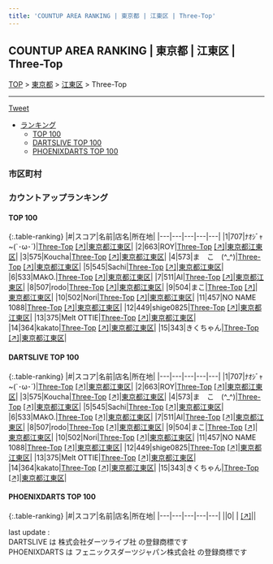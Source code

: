 ```yaml
---
title: 'COUNTUP AREA RANKING | 東京都 | 江東区 | Three-Top'
---
```

## COUNTUP AREA RANKING | 東京都 | 江東区 | Three-Top

[TOP](/darts/rank/) > [東京都](/darts/rank/東京都/) > [江東区](/darts/rank/東京都/江東区/) > Three-Top

___

<a href="https://twitter.com/share?ref_src=twsrc%5Etfw" data-text="COUNTUP AREA RANKING | 東京都江東区Three-Top" class="twitter-share-button" data-hashtags="DARTSLIVE,PHOENIXDARTS,darts,ダーツ" data-show-count="false">Tweet</a>

* [ランキング](#カウントアップランキング)
    * [TOP 100](#top-100)
    * [DARTSLIVE TOP 100](#dartslive-top-100)
    * [PHOENIXDARTS TOP 100](#phoenixdarts-top-100)

### 市区町村

<ul>

</ul>

### カウントアップランキング

#### TOP 100



{:.table-ranking}
|#|スコア|名前|店名|所在地|
|---|---|---|---|---|
|1|707|<span class="rank-name-dl">ﾅｵｼﾞｬ~(`･ω･´)</span>|<a href="/darts/rank/shops/16ae6fd051db6890790ab824ce8730e5.html">Three-Top</a> <a href="https://search.dartslive.com/jp/shop/16ae6fd051db6890790ab824ce8730e5">[↗]</a>|<a href="/darts/rank/東京都/江東区">東京都江東区</a>|
|2|663|<span class="rank-name-dl">ROY</span>|<a href="/darts/rank/shops/16ae6fd051db6890790ab824ce8730e5.html">Three-Top</a> <a href="https://search.dartslive.com/jp/shop/16ae6fd051db6890790ab824ce8730e5">[↗]</a>|<a href="/darts/rank/東京都/江東区">東京都江東区</a>|
|3|575|<span class="rank-name-dl">Koucha</span>|<a href="/darts/rank/shops/16ae6fd051db6890790ab824ce8730e5.html">Three-Top</a> <a href="https://search.dartslive.com/jp/shop/16ae6fd051db6890790ab824ce8730e5">[↗]</a>|<a href="/darts/rank/東京都/江東区">東京都江東区</a>|
|4|573|<span class="rank-name-dl">ま　こ　(^_^)</span>|<a href="/darts/rank/shops/16ae6fd051db6890790ab824ce8730e5.html">Three-Top</a> <a href="https://search.dartslive.com/jp/shop/16ae6fd051db6890790ab824ce8730e5">[↗]</a>|<a href="/darts/rank/東京都/江東区">東京都江東区</a>|
|5|545|<span class="rank-name-dl">Sachi</span>|<a href="/darts/rank/shops/16ae6fd051db6890790ab824ce8730e5.html">Three-Top</a> <a href="https://search.dartslive.com/jp/shop/16ae6fd051db6890790ab824ce8730e5">[↗]</a>|<a href="/darts/rank/東京都/江東区">東京都江東区</a>|
|6|533|<span class="rank-name-dl">MAkO.</span>|<a href="/darts/rank/shops/16ae6fd051db6890790ab824ce8730e5.html">Three-Top</a> <a href="https://search.dartslive.com/jp/shop/16ae6fd051db6890790ab824ce8730e5">[↗]</a>|<a href="/darts/rank/東京都/江東区">東京都江東区</a>|
|7|511|<span class="rank-name-dl">AI</span>|<a href="/darts/rank/shops/16ae6fd051db6890790ab824ce8730e5.html">Three-Top</a> <a href="https://search.dartslive.com/jp/shop/16ae6fd051db6890790ab824ce8730e5">[↗]</a>|<a href="/darts/rank/東京都/江東区">東京都江東区</a>|
|8|507|<span class="rank-name-dl">rodo</span>|<a href="/darts/rank/shops/16ae6fd051db6890790ab824ce8730e5.html">Three-Top</a> <a href="https://search.dartslive.com/jp/shop/16ae6fd051db6890790ab824ce8730e5">[↗]</a>|<a href="/darts/rank/東京都/江東区">東京都江東区</a>|
|9|504|<span class="rank-name-dl">まこ</span>|<a href="/darts/rank/shops/16ae6fd051db6890790ab824ce8730e5.html">Three-Top</a> <a href="https://search.dartslive.com/jp/shop/16ae6fd051db6890790ab824ce8730e5">[↗]</a>|<a href="/darts/rank/東京都/江東区">東京都江東区</a>|
|10|502|<span class="rank-name-dl">Nori</span>|<a href="/darts/rank/shops/16ae6fd051db6890790ab824ce8730e5.html">Three-Top</a> <a href="https://search.dartslive.com/jp/shop/16ae6fd051db6890790ab824ce8730e5">[↗]</a>|<a href="/darts/rank/東京都/江東区">東京都江東区</a>|
|11|457|<span class="rank-name-dl">NO NAME 1088</span>|<a href="/darts/rank/shops/16ae6fd051db6890790ab824ce8730e5.html">Three-Top</a> <a href="https://search.dartslive.com/jp/shop/16ae6fd051db6890790ab824ce8730e5">[↗]</a>|<a href="/darts/rank/東京都/江東区">東京都江東区</a>|
|12|449|<span class="rank-name-dl">shige0825</span>|<a href="/darts/rank/shops/16ae6fd051db6890790ab824ce8730e5.html">Three-Top</a> <a href="https://search.dartslive.com/jp/shop/16ae6fd051db6890790ab824ce8730e5">[↗]</a>|<a href="/darts/rank/東京都/江東区">東京都江東区</a>|
|13|375|<span class="rank-name-dl">Melt OTTIE</span>|<a href="/darts/rank/shops/16ae6fd051db6890790ab824ce8730e5.html">Three-Top</a> <a href="https://search.dartslive.com/jp/shop/16ae6fd051db6890790ab824ce8730e5">[↗]</a>|<a href="/darts/rank/東京都/江東区">東京都江東区</a>|
|14|364|<span class="rank-name-dl">kakato</span>|<a href="/darts/rank/shops/16ae6fd051db6890790ab824ce8730e5.html">Three-Top</a> <a href="https://search.dartslive.com/jp/shop/16ae6fd051db6890790ab824ce8730e5">[↗]</a>|<a href="/darts/rank/東京都/江東区">東京都江東区</a>|
|15|343|<span class="rank-name-dl">きくちゃん</span>|<a href="/darts/rank/shops/16ae6fd051db6890790ab824ce8730e5.html">Three-Top</a> <a href="https://search.dartslive.com/jp/shop/16ae6fd051db6890790ab824ce8730e5">[↗]</a>|<a href="/darts/rank/東京都/江東区">東京都江東区</a>|


#### DARTSLIVE TOP 100



{:.table-ranking}
|#|スコア|名前|店名|所在地|
|---|---|---|---|---|
|1|707|<span class="rank-name-dl">ﾅｵｼﾞｬ~(`･ω･´)</span>|<a href="/darts/rank/shops/16ae6fd051db6890790ab824ce8730e5.html">Three-Top</a> <a href="https://search.dartslive.com/jp/shop/16ae6fd051db6890790ab824ce8730e5">[↗]</a>|<a href="/darts/rank/東京都/江東区">東京都江東区</a>|
|2|663|<span class="rank-name-dl">ROY</span>|<a href="/darts/rank/shops/16ae6fd051db6890790ab824ce8730e5.html">Three-Top</a> <a href="https://search.dartslive.com/jp/shop/16ae6fd051db6890790ab824ce8730e5">[↗]</a>|<a href="/darts/rank/東京都/江東区">東京都江東区</a>|
|3|575|<span class="rank-name-dl">Koucha</span>|<a href="/darts/rank/shops/16ae6fd051db6890790ab824ce8730e5.html">Three-Top</a> <a href="https://search.dartslive.com/jp/shop/16ae6fd051db6890790ab824ce8730e5">[↗]</a>|<a href="/darts/rank/東京都/江東区">東京都江東区</a>|
|4|573|<span class="rank-name-dl">ま　こ　(^_^)</span>|<a href="/darts/rank/shops/16ae6fd051db6890790ab824ce8730e5.html">Three-Top</a> <a href="https://search.dartslive.com/jp/shop/16ae6fd051db6890790ab824ce8730e5">[↗]</a>|<a href="/darts/rank/東京都/江東区">東京都江東区</a>|
|5|545|<span class="rank-name-dl">Sachi</span>|<a href="/darts/rank/shops/16ae6fd051db6890790ab824ce8730e5.html">Three-Top</a> <a href="https://search.dartslive.com/jp/shop/16ae6fd051db6890790ab824ce8730e5">[↗]</a>|<a href="/darts/rank/東京都/江東区">東京都江東区</a>|
|6|533|<span class="rank-name-dl">MAkO.</span>|<a href="/darts/rank/shops/16ae6fd051db6890790ab824ce8730e5.html">Three-Top</a> <a href="https://search.dartslive.com/jp/shop/16ae6fd051db6890790ab824ce8730e5">[↗]</a>|<a href="/darts/rank/東京都/江東区">東京都江東区</a>|
|7|511|<span class="rank-name-dl">AI</span>|<a href="/darts/rank/shops/16ae6fd051db6890790ab824ce8730e5.html">Three-Top</a> <a href="https://search.dartslive.com/jp/shop/16ae6fd051db6890790ab824ce8730e5">[↗]</a>|<a href="/darts/rank/東京都/江東区">東京都江東区</a>|
|8|507|<span class="rank-name-dl">rodo</span>|<a href="/darts/rank/shops/16ae6fd051db6890790ab824ce8730e5.html">Three-Top</a> <a href="https://search.dartslive.com/jp/shop/16ae6fd051db6890790ab824ce8730e5">[↗]</a>|<a href="/darts/rank/東京都/江東区">東京都江東区</a>|
|9|504|<span class="rank-name-dl">まこ</span>|<a href="/darts/rank/shops/16ae6fd051db6890790ab824ce8730e5.html">Three-Top</a> <a href="https://search.dartslive.com/jp/shop/16ae6fd051db6890790ab824ce8730e5">[↗]</a>|<a href="/darts/rank/東京都/江東区">東京都江東区</a>|
|10|502|<span class="rank-name-dl">Nori</span>|<a href="/darts/rank/shops/16ae6fd051db6890790ab824ce8730e5.html">Three-Top</a> <a href="https://search.dartslive.com/jp/shop/16ae6fd051db6890790ab824ce8730e5">[↗]</a>|<a href="/darts/rank/東京都/江東区">東京都江東区</a>|
|11|457|<span class="rank-name-dl">NO NAME 1088</span>|<a href="/darts/rank/shops/16ae6fd051db6890790ab824ce8730e5.html">Three-Top</a> <a href="https://search.dartslive.com/jp/shop/16ae6fd051db6890790ab824ce8730e5">[↗]</a>|<a href="/darts/rank/東京都/江東区">東京都江東区</a>|
|12|449|<span class="rank-name-dl">shige0825</span>|<a href="/darts/rank/shops/16ae6fd051db6890790ab824ce8730e5.html">Three-Top</a> <a href="https://search.dartslive.com/jp/shop/16ae6fd051db6890790ab824ce8730e5">[↗]</a>|<a href="/darts/rank/東京都/江東区">東京都江東区</a>|
|13|375|<span class="rank-name-dl">Melt OTTIE</span>|<a href="/darts/rank/shops/16ae6fd051db6890790ab824ce8730e5.html">Three-Top</a> <a href="https://search.dartslive.com/jp/shop/16ae6fd051db6890790ab824ce8730e5">[↗]</a>|<a href="/darts/rank/東京都/江東区">東京都江東区</a>|
|14|364|<span class="rank-name-dl">kakato</span>|<a href="/darts/rank/shops/16ae6fd051db6890790ab824ce8730e5.html">Three-Top</a> <a href="https://search.dartslive.com/jp/shop/16ae6fd051db6890790ab824ce8730e5">[↗]</a>|<a href="/darts/rank/東京都/江東区">東京都江東区</a>|
|15|343|<span class="rank-name-dl">きくちゃん</span>|<a href="/darts/rank/shops/16ae6fd051db6890790ab824ce8730e5.html">Three-Top</a> <a href="https://search.dartslive.com/jp/shop/16ae6fd051db6890790ab824ce8730e5">[↗]</a>|<a href="/darts/rank/東京都/江東区">東京都江東区</a>|


#### PHOENIXDARTS TOP 100



{:.table-ranking}
|#|スコア|名前|店名|所在地|
|---|---|---|---|---|
||0|<span class="rank-name-dl"> </span>|<a href="/darts/rank/shops/.html"></a> <a href="">[↗]</a>|<a href="/darts/rank//"></a>|


<div class="footer border-top border-gray-light mt-5 pt-3 text-right text-gray">
    last update : <span style="font-weight: italic" id="foot_last_modified"></span><br />
    DARTSLIVE は 株式会社ダーツライブ社 の登録商標です<br />
    PHOENIXDARTS は フェニックスダーツジャパン株式会社 の登録商標です<br />
</div>

<script src="https://cdnjs.cloudflare.com/ajax/libs/jquery.tablesorter/2.31.3/js/jquery.tablesorter.min.js" integrity="sha512-qzgd5cYSZcosqpzpn7zF2ZId8f/8CHmFKZ8j7mU4OUXTNRd5g+ZHBPsgKEwoqxCtdQvExE5LprwwPAgoicguNg==" crossorigin="anonymous" referrerpolicy="no-referrer"></script>
<link rel="stylesheet" href="https://cdnjs.cloudflare.com/ajax/libs/jquery.tablesorter/2.31.3/css/theme.default.min.css" integrity="sha512-wghhOJkjQX0Lh3NSWvNKeZ0ZpNn+SPVXX1Qyc9OCaogADktxrBiBdKGDoqVUOyhStvMBmJQ8ZdMHiR3wuEq8+w==" crossorigin="anonymous" referrerpolicy="no-referrer" />
<script>
$(function() {
    $(".table-ranking").tablesorter({sortList:[[0, 0]]});
    $("#foot_last_modified").text(formatDate(new Date(document.lastModified), 'yyyy-MM-dd HH:mm:ss'));
});
</script>

<script async src="https://platform.twitter.com/widgets.js" charset="utf-8"></script>